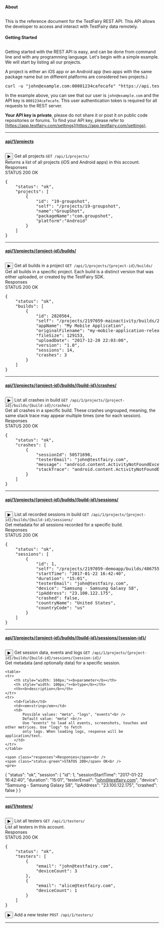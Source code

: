 #### About

This is the reference document for the TestFairy REST API. This API allows the developer to access and interact with TestFairy
data remotely.

#### Getting Started

Getting started with the REST API is easy, and can be done from command line and with any programming language. Let's begin with a simple example. We will start by listing all our projects.

A project is either an iOS app or an Android app (two apps with the same package name but on different platforms are considered two projects.)

<pre>
curl -u "john@example.com:00001234cafecafe" "https://api.testfairy.com/api/1/projects/"
</pre>

In the example above, you can see that our user is `john@example.com` and the API key is `0001234cafecafe`. This user authentication token is required for all requests to the REST server.

**Your API key is private**, please do not share it or post it on public code repositories or forums. To find your API key, please refer to [https://app.testfairy.com/settings](https://app.testfairy.com/settings).

<hr />

#### [api/1/projects](#)

<div class="method">
	<span>
		<button class="expand">▶</button> Get all projects
	</span>
	<code>GET /api/1/projects/</code>
</div>
<div class="method-description hidden">
	Returns a list of all projects (iOS and Android apps) in this account.<br />
	<span class="responses">Responses</span><br />
	<span class="status-green">STATUS 200</span> OK<br />
	<pre>
{
	"status": "ok",
	"projects": [
		{
			"id": "19-groupshot",
			"self": "/projects/19-groupshot",
			"name":"GroupShot",
			"packageName":"com.groupshot",
			"platform":"Android"
		}
	]
}</pre>
</div>

<hr />

#### [api/1/projects/{project-id}/builds/](#)

<div class="method">
	<span>
		<button class="expand">▶</button> Get all builds in a project
	</span>
	<code>GET /api/1/projects/{project-id}/builds/</code>
</div>
<div class="method-description hidden">
	Get all builds in a specific project. Each build is a distinct version that was either uploaded, or created by the TestFairy SDK.<br />
	<span class="responses">Responses</span><br />
	<span class="status-green">STATUS 200</span> OK<br />
	<pre>
{
	"status": "ok",
	"builds": [
		{
			"id": 2820564,
			"self": "/projects/2197059-mainactivity/builds/2820564",
			"appName": "My Mobile Application",
			"originalFilename": "my-mobile-application-release.apk",
			"fileSize": 129153,
			"uploadDate": "2017-12-20 22:03:00",
			"version": "1.0",
			"sessions": 14,
			"crashes": 3
		}
	]
}
</pre>
</div>

<hr />

#### [api/1/projects/{project-id}/builds/{build-id}/crashes/](#)

<div class="method">
	<span>
		<button class="expand">▶</button> List all crashes in build
	</span>
	<code>GET /api/1/projects/{project-id}/builds/{build-id}/crashes/</code>
</div>
<div class="method-description hidden">
	Get all crashes in a specific build. These crashes ungrouped, meaning, the same stack trace may appear multiple times (one for each session).<br />
	<span class="responses">Responses</span><br />
	<span class="status-green">STATUS 200</span> OK<br />
	<pre>
{
	"status": "ok",
	"crashes": [
		{
			"sessionId": 50571690,
			"testerEmail": "john@testfairy.com",
			"message": "android.content.ActivityNotFoundException: Unable to find explicit activity class {com.testfairy.apps.sample/com.testfairy.apps.sample.MemoryTest}; have you declared this activity in your AndroidManifest.xml?",
			"stackTrace": "android.content.ActivityNotFoundException: Unable to find explicit activity class {com.testfairy.apps.sample/com.testfairy.apps.sample.MemoryTest}; have you declared this activity in your AndroidManifest.xml? at android.app.Instrumentation.checkStartActivityResult(Instrumentation.java:1794) at android.app.Instrumentation.execStartActivity(Instrumentation.java:1512) at android.app.Activity.startActivityForResult(Activity.java:3917) at android.app.Activity.startActivityForResult(Activity.java:3877) at android.app.Activity.startActivity(Activity.java:4200) at android.app.Activity.startActivity(Activity.java:4168) at com.testfairy.apps.sample.MainActivity$14.onClick(MainActivity.java:187) at android.view.View.performClick(View.java:5198) at android.view.View$PerformClick.run(View.java:21147) at android.os.Handler.handleCallback(Handler.java:739) at android.os.Handler.dispatchMessage(Handler.java:95) at android.os.Looper.loop(Looper.java:148) at android.app.ActivityThread.main(ActivityThread.java:5417) at java.lang.reflect.Method.invoke(Native Method) at com.android.internal.os.ZygoteInit$MethodAndArgsCaller.run(ZygoteInit.java:726) at com.android.internal.os.ZygoteInit.main(ZygoteInit.java:616) "
		}
	]
}
</pre>
</div>

<hr />

#### [api/1/projects/{project-id}/builds/{build-id}/sessions/](#)

<div class="method">
	<span>
		<button class="expand">▶</button> List all recorded sessions in build
	</span>
	<code>GET /api/1/projects/{project-id}/builds/{build-id}/sessions/</code>
</div>
<div class="method-description hidden">
	Get metadata for all sessions recorded for a specific build.<br />
	<span class="responses">Responses</span><br />
	<span class="status-green">STATUS 200</span> OK<br />
	<pre>
{
	"status": "ok",
	"sessions": [
		{
			"id": 1,
			"self": "/projects/2197059-demoapp/builds/4867553/sessions/1",
			"startTime": "2017-01-22 16:42:40",
			"duration": "15:01",
			"testerEmail": "john@testfairy.com",
			"device": "Samsung - Samsung Galaxy S8",
			"ipAddress": "23.100.122.175",
			"crashed": false,
			"countryName": "United States",
			"countryCode": "us"
		}
	]
}
</pre>
</div>

<hr />

#### [api/1/projects/{project-id}/builds/{build-id}/sessions/{session-id}/](#)

<div class="method">
	<span>
		<button class="expand">▶</button> Get session data, events and logs
	</span>
	<code>GET /api/1/projects/{project-id}/builds/{build-id}/sessions/{session-id}/</code>
</div>
<div class="method-description hidden">
	Get metadata (and optionally data) for a specific session.<br />

	<table>
	<tr>
		<th style="width: 160px;"><b>parameter</b></th>
		<th style="width: 100px;"><b>type</b></th>
		<th><b>description</b></th>
	</tr>
	<tr>
		<td>fields</td>
		<td><em>string</em></td>
		<td>
			Possible values: "meta", "logs", "events"<br />
			Default value: "meta" <br/>
			Use "events" to load all events, screenshots, touches and other metrices. Use "logs" to fetch
			only logs. When loading logs, response will be application/text.
		</td>
	</tr>
	</table>

	<span class="responses">Responses</span><br />
	<span class="status-green">STATUS 200</span> OK<br />
	<pre>
{
	"status": "ok",
	"session": {
		"id": 1,
		"sessionStartTime": "2017-01-22 16:42:40",
		"duration": "15:01",
		"testerEmail": "john@testfairy.com",
		"device": "Samsung - Samsung Galaxy S8",
		"ipAddress": "23.100.122.175",
		"crashed": false
	}
}
</pre>
</div>

<hr />

#### [api/1/testers/](#)

<div class="method">
	<span>
		<button class="expand">▶</button> List all testers
	</span>
	<code>GET /api/1/testers/</code>
</div>
<div class="method-description hidden">
	List all testers in this account.<br />
	<span class="responses">Responses</span><br />
	<span class="status-green">STATUS 200</span> OK<br />
	<pre>
{
	"status": "ok",
	"testers": [
		{
			"email": "john@testfairy.com",
			"deviceCount": 3
		},
		{
			"email": "alice@testfairy.com",
			"deviceCount": 1
		}
	]
}</pre>
</div>

<div class="method">
	<span>
		<button class="expand">▶</button> Add a new tester
	</span>
	<code>POST /api/1/testers/</code>
</div>

<hr />

<style>h4 {margin-bottom: 30px;}</style>